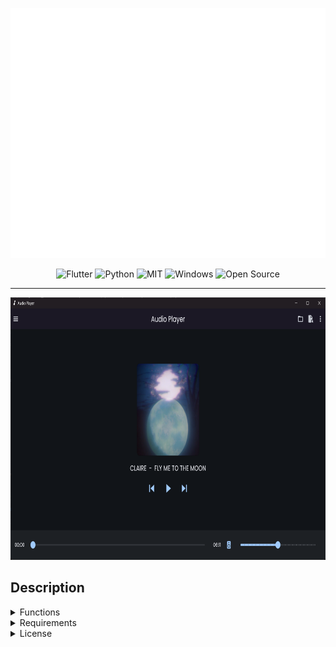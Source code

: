 <p align="center">
  <img src="https://raw.githubusercontent.com/seriouslych/audio-player/main/assets/audio-player%20logo.png" width="520" height="400" alt="AOC2 Publisher" />
</p>
<p align="center">
  <img src="https://img.shields.io/badge/Flutter-%2302569B.svg?&logo=Flutter&logoColor=white" alt="Flutter"/>
  <img src="https://img.shields.io/badge/Python-3776AB?logo=python&logoColor=fff" alt="Python"/>
  <img src="https://img.shields.io/badge/License-MIT-blue.svg" alt="MIT"/> 
  <img src="https://badgen.net/badge/icon/windows?icon=windows&label" alt="Windows"/> 
  <img src="https://badgen.net/badge/Open%20Source%20%3F/Yes%21/blue?icon=github" alt="Open Source"/>

</p>
<hr>
<p align="center">
  <img src="https://github.com/seriouslych/audio-player/blob/main/assets/screenshot.png" width="700" height="420" alt="screenshot"/>
</p>

## Description

<details>
  <summary>Functions</summary>
  <ul>
    <li>Play tracks</li>
    <li>Scan a directory for music files and then play them</li>
  </ul>
</details>

<details>
  <summary>Requirements</summary>
  <ul>
    <li><code>flet</code></li>
    <li><code>eyed3</code></li>
    <li><code>mutagen</code></li>
    <li><code>pillow</code></li>
    <li><code>pypresence</code></li>
    <li><code>numpy</code></li>
  </ul>
</details>

<details>
  <summary>License</summary>
  <ul>
  MIT License
  Copyright (c) 2024 Alexander Seriously
  </ul>
</details>

